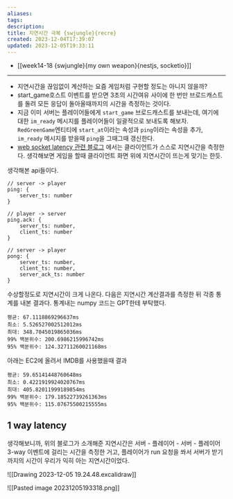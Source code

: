```yaml
---
aliases: 
tags: 
description:
title: 지연시간 극복 {swjungle}{recre}
created: 2023-12-04T17:39:07
updated: 2023-12-05T19:33:11
---
```

- [[week14-18 {swjungle}{my own weapon}{nestjs, socketio}]]
---
- 지연시간을 끊임없이 계산하는 요즘 게임처럼 구현할 정도는 아니지 않을까? 
- start_game호스트 이벤트를 받으면 3초의 시간여유 사이에 한 번만 브로드캐스트를 돌려 모든 응답이 돌아올때까지의 시간을 측정하는 것이다. 
- 지금 이미 서버는 플레이어들에게 `start_game` 브로드캐스트를 보내는데, 여기에 대한 `im_ready` 메시지를 플레이어들이 일괄적으로 보내도록 해보자. `RedGreenGame`엔티티에 `start_at`이라는 속성과 `ping`이라는 속성을 추가, `im_ready` 메시지를 받을때 `ping`을 그때그때 갱신한다.
- [web socket latency 관련 블로그](https://ankitbko.github.io/blog/2022/06/websocket-latency/) 에서는 클라이언트가 스스로 지연시간을 측정한다. 생각해보면 게임을 할때 클라이언트 화면 위에 지연시간이 뜨는게 맞기는 한듯. 

생각해본 api들이다.

```
// server -> player
ping: {
	server_ts: number
}

// player -> server
ping.ack: {
	server_ts: number,
	client_ts: number
}

// server -> player
pong: {
	server_ts: number,
	client_ts: number,
	server_ack_ts: number
}
```

수상할정도로 지연시간이 크게 나온다. 다음은 지연시간 계산결과를 측정한 뒤 각종 통계를 내본 결과다. 통계내는 numpy 코드는 GPT한테 부탁했다.

```
평균: 67.1118869296637ms
최소: 5.526527002512012ms
최대: 348.7045019865036ms
99% 백분위수: 200.6986215996742ms
95% 백분위수: 124.32711260021168ms
```

아래는 EC2에 올려서 IMDB를 사용했을때 결과

```
평균: 59.65141448760648ms
최소: 0.4221919924020767ms
최대: 405.82011999189854ms
99% 백분위수: 179.18522739261363ms
95% 백분위수: 115.07675500215555ms
```

## 1 way latency

생각해보니까, 위의 블로그가 소개해준 지연시간은 서버 - 플레이어 - 서버 - 플레이어 3-way 이벤트에 걸리는 시간을 측정한 거고, 플레이어가 run 요청을 쏴서 서버가 받기까지의 시간이 우리가 익히 아는 지연시간이었다.

![[Drawing 2023-12-05 19.24.48.excalidraw]]

![[Pasted image 20231205193318.png]]